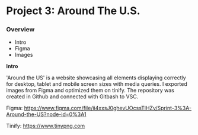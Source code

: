 # Project 3: Around The U.S.

### Overview

- Intro
- Figma
- Images

**Intro**

'Around the US' is a website showcasing all elements displaying correctly for desktop, tablet and mobile screen sizes with media queries. I exported images from Figma and optimized them on tinify. The repository was created in Github and connected with Gitbash to VSC.

Figma: https://www.figma.com/file/ii4xxsJ0ghevUOcssTlHZv/Sprint-3%3A-Around-the-US?node-id=0%3A1

Tinify: https://www.tinypng.com
